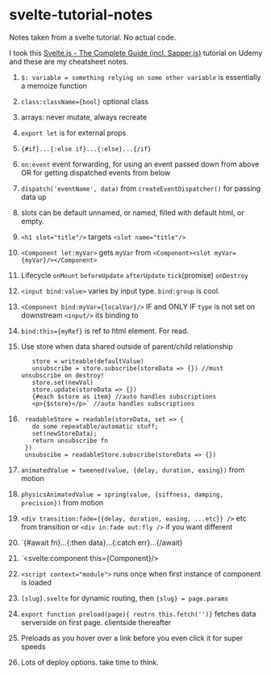 # svelte-tutorial-notes
Notes taken from a svelte tutorial. No actual code. 

I took this [Svelte.js - The Complete Guide (incl. Sapper.js)](https://www.udemy.com/course/sveltejs-the-complete-guide/) tutorial on Udemy and these are my cheatsheet notes. 

1. `$: variable = something relying on some other variable` is essentially a memoize function
1. `class:className={bool}` optional class
1. arrays: never mutate, always recreate
1. `export let` is for external props
1. `{#if}...{:else if}...{:else}...{/if}`
1. `on:event` event forwarding, for using an event passed down from above OR for getting dispatched events from below
1. `dispatch('eventName', data)` from `createEventDispatcher()` for passing data up
1. slots can be default unnamed, or named, filled with default html, or empty.
1. `<h1 slot="title"/>` targets `<slot name="title"/>`
1. `<Component let:myVar>` gets `myVar` from `<Component><slot myVar={myVar}/></Component>`
1. Lifecycle `onMount` `beforeUpdate` `afterUpdate` `tick`(promise) `onDestroy`
1. `<input bind:value>` varies by input type. `bind:group` is cool.
1. `<Component bind:myVar={localVar}/>` IF and ONLY IF `type` is not set on downstream `<input/>` its binding to
1. `bind:this={myRef}` is ref to html element. For read.
1. Use store when data shared outside of parent/child relationship

          store = writeable(defaultValue)
          unsubscribe = store.subscribe(storeData => {}) //must unsubscribe on destroy!
          store.set(newVal)
          store.update(storeData => {})
          {#each $store as item} //auto handles subscriptions
          <p>{$store}</p>` //auto handles subscriptions
1.           
        readableStore = readable(storeData, set => { 
          do some repeatable/automatic stuff; 
          set(newStoreData); 
          return unsubscribe fn
        })    
        unsubscibe = readableStore.subscribe(storeData => {})
1. `animatedValue = tweened(value, {delay, duration, easing})` from motion
1. `physicsAnimatedValue = spring(value, {siffness, damping, precision})` from motion
1. `<div transition:fade={{delay, duration, easing, ...etc}} />` etc from transition or `<div in:fade out:fly />` if you want different
1. `{#await fn}...{:then data}...{:catch err}...{/await}
1. `<svelte:component this={Component}/>
1. `<script context="module">` runs once when first instance of component is loaded
1. `[slug].svelte` for dynamic routing, then `{slug} = page.params`
1. `export function preload(page){ reutrn this.fetch('')}` fetches data serverside on first page. clientside thereafter
1. Preloads as you hover over a link before you even click it for super speeds
1. Lots of deploy options. take time to think. 
